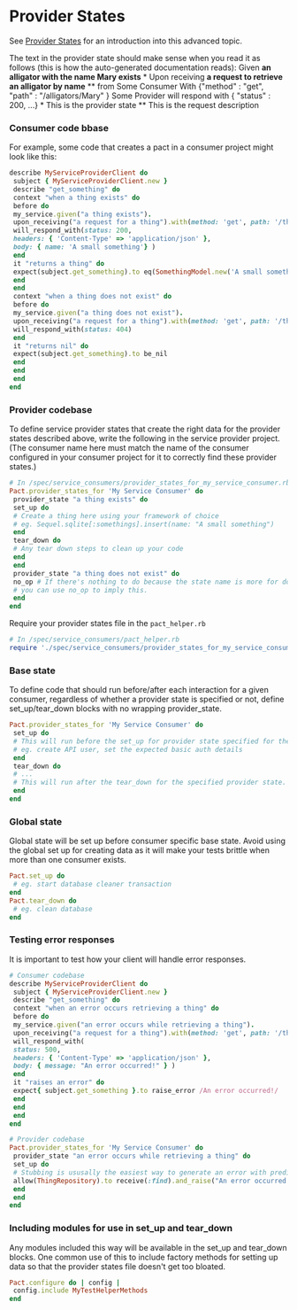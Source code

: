 # Provider States
See [Provider States](../provider_states.md) for an introduction into this advanced topic.

The text in the provider state should make sense when you read it as follows (this is how the auto-generated documentation reads):
Given **an alligator with the name Mary exists** \*
Upon receiving **a request to retrieve an alligator by name** \*\* from Some Consumer
With {"method" : "get", "path" : "/alligators/Mary" }
Some Provider will respond with { "status" : 200, ...}
\* This is the provider state
\*\* This is the request description
### Consumer code bbase
For example, some code that creates a pact in a consumer project might look like this:
```ruby
describe MyServiceProviderClient do
 subject { MyServiceProviderClient.new }
 describe "get_something" do
 context "when a thing exists" do
 before do
 my_service.given("a thing exists").
 upon_receiving("a request for a thing").with(method: 'get', path: '/thing').
 will_respond_with(status: 200,
 headers: { 'Content-Type' => 'application/json' },
 body: { name: 'A small something'} )
 end
 it "returns a thing" do
 expect(subject.get_something).to eq(SomethingModel.new('A small something'))
 end
 end
 context "when a thing does not exist" do
 before do
 my_service.given("a thing does not exist").
 upon_receiving("a request for a thing").with(method: 'get', path: '/thing').
 will_respond_with(status: 404)
 end
 it "returns nil" do
 expect(subject.get_something).to be_nil
 end
 end
 end
end
```
### Provider codebase
To define service provider states that create the right data for the provider states described above, write the following in the service provider project. (The consumer name here must match the name of the consumer configured in your consumer project for it to correctly find these provider states.)
```ruby
# In /spec/service_consumers/provider_states_for_my_service_consumer.rb
Pact.provider_states_for 'My Service Consumer' do
 provider_state "a thing exists" do
 set_up do
 # Create a thing here using your framework of choice
 # eg. Sequel.sqlite[:somethings].insert(name: "A small something")
 end
 tear_down do
 # Any tear down steps to clean up your code
 end
 end
 provider_state "a thing does not exist" do
 no_op # If there's nothing to do because the state name is more for documentation purposes,
 # you can use no_op to imply this.
 end
end
```
Require your provider states file in the `pact_helper.rb`
```ruby
# In /spec/service_consumers/pact_helper.rb
require './spec/service_consumers/provider_states_for_my_service_consumer.rb'
```
### Base state
To define code that should run before/after each interaction for a given consumer, regardless of whether a provider state is specified or not, define set_up/tear_down blocks with no wrapping provider_state.
```ruby
Pact.provider_states_for 'My Service Consumer' do
 set_up do
 # This will run before the set_up for provider state specified for the interaction.
 # eg. create API user, set the expected basic auth details
 end
 tear_down do
 # ...
 # This will run after the tear_down for the specified provider state.
 end
end
```
### Global state
Global state will be set up before consumer specific base state. Avoid using the global set up for creating data as it will make your tests brittle when more than one consumer exists.
```ruby
Pact.set_up do
 # eg. start database cleaner transaction
end
Pact.tear_down do
 # eg. clean database
end
```
### Testing error responses
It is important to test how your client will handle error responses.
```ruby
# Consumer codebase
describe MyServiceProviderClient do
 subject { MyServiceProviderClient.new }
 describe "get_something" do
 context "when an error occurs retrieving a thing" do
 before do
 my_service.given("an error occurs while retrieving a thing").
 upon_receiving("a request for a thing").with(method: 'get', path: '/thing').
 will_respond_with(
 status: 500,
 headers: { 'Content-Type' => 'application/json' },
 body: { message: "An error occurred!" } )
 end
 it "raises an error" do
 expect{ subject.get_something }.to raise_error /An error occurred!/
 end
 end
 end
end
```
```ruby
# Provider codebase
Pact.provider_states_for 'My Service Consumer' do
 provider_state "an error occurs while retrieving a thing" do
 set_up do
 # Stubbing is ususally the easiest way to generate an error with predictable error text.
 allow(ThingRepository).to receive(:find).and_raise("An error occurred!")
 end
 end
end
```
### Including modules for use in set_up and tear_down
Any modules included this way will be available in the set_up and tear_down blocks. One common use of this to include factory methods for setting up data so that the provider states file doesn't get too bloated.
```ruby
Pact.configure do | config |
 config.include MyTestHelperMethods
end
```
